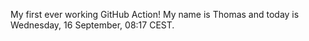 My first ever working GitHub Action!
My name is Thomas and today is Wednesday, 16 September, 08:17 CEST. 
